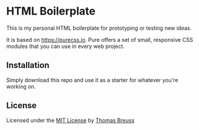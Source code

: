 # HTML Boilerplate

This is my personal HTML boilerplate for prototyping or testing new ideas.

It is based on https://purecss.io. 
Pure offers a set of small, responsive CSS modules that you can use in every web project.

## Installation

Simply download this repo and use it as a starter for whatever you're working on.

## License

Licensed under the [MIT License](https://github.com/tbreuss/html-boilerplate/blob/master/LICENSE) by [Thomas Breuss](https://www.tebe.ch)
